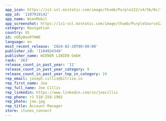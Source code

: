 ```yaml
---
app_icon: https://is1-ssl.mzstatic.com/image/thumb/Purple122/v4/5b/0c/fe/5b0cfeeb-0e09-6b96-5fc0-aee9fa3b3769/AppIcon-0-0-1x_U007emarketing-0-10-0-85-220.png/1024x1024bb.png
app_id: '1107918142'
app_name: WienMobil
app_screenshot: https://is1-ssl.mzstatic.com/image/thumb/PurpleSource126/v4/7d/3d/85/7d3d857f-1ac4-a95d-626f-03e9268bfac9/b4894947-c831-47fa-a830-4d7ccd618aa8_WM_AppStore_1242x2688px_iOS_Englisch_k1_01.jpg/1242x2688bb.png
category: Navigation
country: US
id: nQEp8exRfHWE
language: en
most_recent_release: '2024-02-20T00:00:00'
publisher_id: '1104924349'
publisher_name: WIENER LINIEN GmbH
rank: '263'
release_count_in_past_year: '11'
release_count_in_past_year_category: 9
release_count_in_past_year_top_in_category: 24
rep_email: joseph.cillis@bitrise.io
rep_first_name: Joe
rep_full_name: Joe Cillis
rep_linkedin: https://www.linkedin.com/in/joecillis
rep_phone: +1 518-258-1902
rep_photo: joe.jpg
rep_title: Account Manager
store: itunes_connect
---
```

